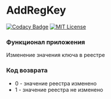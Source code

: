 # AddRegKey

[![Codacy Badge](https://api.codacy.com/project/badge/Grade/7648861153df4b53bdf22029cb7b83ac)](https://www.codacy.com/app/shimanov/AddRegKey?utm_source=github.com&utm_medium=referral&utm_content=shimanov/AddRegKey&utm_campaign=badger)
[![MIT License](http://b.repl.ca/v1/License-MIT-red.png)](LICENSE)

### Функционал приложения
Изменение значения ключа в реестре

### Код возврата

* 0 - значение реестра изменено
* 1 - значение реестра не изменено
